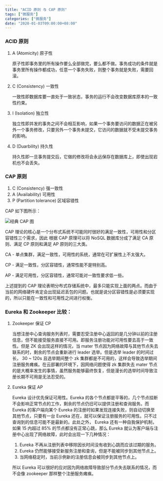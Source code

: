 ```yaml
---
title: "ACID 原则 与 CAP 原则"
tags: ["微服务"]
categories: ["微服务"]
date: "2020-01-03T09:00:00+08:00"
---
```


### **ACID 原则**

1. A (Atomicity) 原子性

   原子性即事务里的所有操作要么全部做完，要么都不做。事务成功的条件就是事务里所有操作都成功，任意一个事务失败，则整个事务就是失败，需要回滚。

2. C (Consistency) 一致性

   一致性即数据库要一直处于一致状态，事务的运行不会改变数据库原本的一致性约束。

3. I (Isolation) 独立性

   独立性即并发的事务之间不会相互影响，如果一个事务要访问的数据正在被另外一个事务修改，只要另外一个事务未提交，它访问的数据就不受未提交事务的影响。

4. D (Duarbility) 持久性

   持久性即一旦事务提交后，它做的修改将会永远保存在数据库上，即使出现宕机也不会丢失。



### **CAP 原则**

1. C (Consistency) 强一致性
2. A (Availability) 可用性
3. P (Partition tolerance) 区域容错性

CAP 如下图所示：

![经典 CAP 图](https://i.loli.net/2019/06/19/5d0a19bdd624668869.png)

CAP 理论的核心是一个分布式系统不可能同时很好的满足一致性，可用性和分区容错性三个需求，因此 根据 CAP 原理可以将 NoSQL 数据库分成了满足 CA 原则、满足 CP 原则和满足 AP 原则的三大类。

CA - 单点集群，满足一致性，可用性的系统，通常在可扩展性上不太强大。

CP - 满足一致性，分区容错性，通常性能不是特别高。

AP - 满足可用性，分区容错性，通常可能对一致性要求低一些。



上述提到的 CAP 理论表明分布式存储系统中，最多只能实现上面的两点。而由于当前的网络硬件肯定会出现延迟丢包的问题。也就是说分区容错性是必须要实现的，所以只能在一致性和可用性之间进行权衡。



### **Eureka 和 Zookeeper 比较**：

1. Zookeeper 保证 CP

   当想注册中心查询服务列表时，需要忍受注册中心返回的是几分钟以前的注册信息，但不能接受服务直接不可用。即服务注册功能对可用性要去高于一致性。但是 ZK 会出现这样的情况，当 mater 节点因为网络故障与其他节点失去联系的时，剩余的节点会重新进行 leader 选举。但是选举 leader 的时间过长， 30 ~ 120s 且选举期间整个 zk 集群都是不可用的，这样会导致选举期间注册服务瘫痪。在云部署的环境下，因网络问题使得 zk 集群失去 mater 节点的是大概率发生的事情，虽然服务能够最终恢复，但是漫长的选举时间导致注册长期不可用是无法忍受的。

2. Eureka 保证 AP

   Eureka 设计优先保证可用性。Eureka 的各个节点都是平等的，几个节点挂断不会影响正常节点的工作，剩余的节点仍旧可以提供注册和查询服务。而 Eureka 的客户端向某个 Eureka 的注册时如果发现连接失败，则自动切换至其他节点，只要有一台 Eureka 还在，就可以保证注册服务的可用性。只不过查询到的信息可能不是最新的。此处之外， Eureka 还有一种自我保护机制，如果 15 内超过 85% 的节点都没有正常心跳，那么 Eureka 就认为客户端与注册中心出现了网络故障，此时会出现一下几种情况：

   1. Eureka 不再从注册列表中移除因长时间没有收到心跳而应该过期的服务。
   2. Eureka 仍然能够接受新服务注册和查询，但是不能被同步到其他节点上。
   3. 当网络稳定时，当前示例新的注册信息会被同步到其他节点上。

   所以 Eureka 可以很好的应对因为网络故障导致部分节点失去联系的情况，而不会像 zookeeper 那样整个注册服务瘫痪。